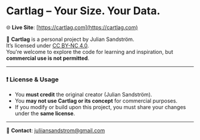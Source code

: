 # Cartlag – Your Size. Your Data.

🌐 **Live Site**: [https://cartlag.com](https://cartlag.com)

🚀 **Cartlag** is a personal project by Julian Sandström.  
It’s licensed under [CC BY-NC 4.0](https://creativecommons.org/licenses/by-nc/4.0/).  
You're welcome to explore the code for learning and inspiration, but **commercial use is not permitted**.

---

### ❗ License & Usage

- You **must credit** the original creator (Julian Sandström).
- You **may not use Cartlag or its concept** for commercial purposes.
- If you modify or build upon this project, you must share your changes under the **same license**.

---

📩 **Contact**: [juliiansandstrom@gmail.com](mailto:juliiansandstrom@gmail.com)
